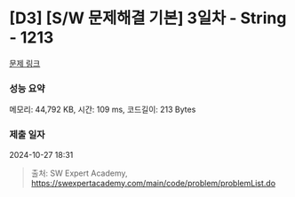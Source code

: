 # [D3] [S/W 문제해결 기본] 3일차 - String - 1213 

[문제 링크](https://swexpertacademy.com/main/code/problem/problemDetail.do?contestProbId=AV14P0c6AAUCFAYi) 

### 성능 요약

메모리: 44,792 KB, 시간: 109 ms, 코드길이: 213 Bytes

### 제출 일자

2024-10-27 18:31



> 출처: SW Expert Academy, https://swexpertacademy.com/main/code/problem/problemList.do